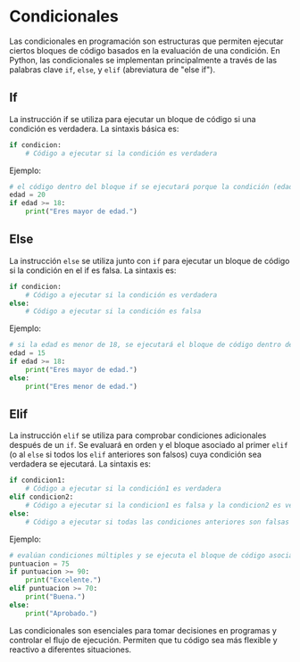# Condicionales

Las condicionales en programación son estructuras que permiten ejecutar ciertos bloques de código basados en la evaluación de una condición. En Python, las condicionales se implementan principalmente a través de las palabras clave `if`, `else`, y `elif` (abreviatura de "else if").

## If

La instrucción if se utiliza para ejecutar un bloque de código si una condición es verdadera. La sintaxis básica es:

```python
if condicion:
    # Código a ejecutar si la condición es verdadera
```
Ejemplo:

```python
# el código dentro del bloque if se ejecutará porque la condición (edad >= 18) es verdadera.
edad = 20
if edad >= 18:
    print("Eres mayor de edad.")
```

## Else
La instrucción `else` se utiliza junto con `if` para ejecutar un bloque de código si la condición en el if es falsa. La sintaxis es:

```python
if condicion:
    # Código a ejecutar si la condición es verdadera
else:
    # Código a ejecutar si la condición es falsa
```

Ejemplo:

```python
# si la edad es menor de 18, se ejecutará el bloque de código dentro del else
edad = 15
if edad >= 18:
    print("Eres mayor de edad.")
else:
    print("Eres menor de edad.")
```

## Elif
La instrucción `elif` se utiliza para comprobar condiciones adicionales después de un `if`. Se evaluará en orden y el bloque asociado al primer `elif` (o al `else` si todos los `elif` anteriores son falsos) cuya condición sea verdadera se ejecutará. La sintaxis es:

```python
if condicion1:
    # Código a ejecutar si la condición1 es verdadera
elif condicion2:
    # Código a ejecutar si la condicion1 es falsa y la condicion2 es verdadera
else:
    # Código a ejecutar si todas las condiciones anteriores son falsas
```

Ejemplo:

```python
# evalúan condiciones múltiples y se ejecuta el bloque de código asociado a la primera condición verdadera.
puntuacion = 75
if puntuacion >= 90:
    print("Excelente.")
elif puntuacion >= 70:
    print("Buena.")
else:
    print("Aprobado.")
```

Las condicionales son esenciales para tomar decisiones en programas y controlar el flujo de ejecución. Permiten que tu código sea más flexible y reactivo a diferentes situaciones.





